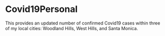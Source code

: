 # Covid19Personal
This provides an updated number of confirmed Covid19 cases within three of my local cities: Woodland Hills, West Hills, and Santa Monica.
